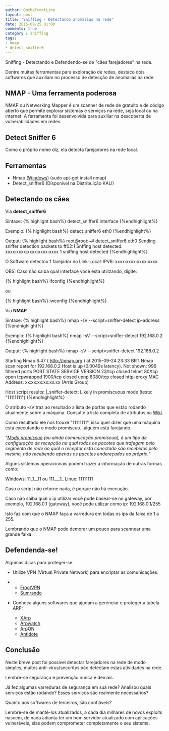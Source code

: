 ```yaml
---
author: OntheFrontLine
layout: post
title: "Sniffing - Detectando anomalias na rede"
date: 2015-09-25 01:00
comments: true
category : sniffing
tags:
- nmap
- detect_sniffer6
---
```


Sniffing - Detectando e Defendendo-se de "cães farejadores" na rede.

Dentre muitas ferramentas para exploração de redes, destaco dois softwares que auxiliam no processo de detecção de anomalias na rede.
 
## NMAP - Uma ferramenta poderosa ##

NMAP ou Networking Mapper é um scanner de rede de gratuito e de código aberto que permite explorar sistemas e serviços na rede, seja local ou na internet. A ferramenta foi desenvolvida para auxiliar na descoberta de vulnerabilidades em redes.  


## Detect Sniffer 6 ##

Como o próprio nome diz, ela detecta farejadores na rede local. 

## Ferramentas ##

+ Nmap ([Windows](https://nmap.org/download.html#windows "Download Nmap for Windows")) (sudo apt-get install nmap)
+ Detect_sniffer6 (Disponível na Distribuição KALI)



## Detectando os cães ##

Via **detect_sniffer6**

Sintaxe: 
{% highlight bash%}
detect_sniffer6 interface 
{%endhighlight%}

Exemplo:
{% highlight bash%}
detect_sniffer6 eth0 
{%endhighlight%}

Output:
{% highlight bash%}
root@root:~# detect_sniffer6 eth0
Sending sniffer detection packets to ff02:1
 Snffing host detected: xxxx:xxxx:xxxx:xxxx:xxxx
1 sniffing host detected 
{%endhighlight%}

O Software detectou 1 farejador no Link-Local-IPV6:
xxxx:xxxx:xxxx:xxxx.

OBS: Caso não saiba qual interface você esta utilizando, digite:

{% highlight bash%}
ifconfig 
{%endhighlight%}

ou 

{% highlight bash%}
iwconfig
{%endhighlight%}



Via **NMAP**

Sintaxe: 
{% highlight bash%}
nmap -sV --script=sniffer-detect ip-address 
{%endhighlight%}

Exemplo:
{% highlight bash%}
nmap -sV --script=sniffer-detect 192.168.0.2 
{%endhighlight%}

Output:
{% highlight bash%}
nmap -sV --script=sniffer-detect 192.168.0.2

Starting Nmap 6.47 ( http://nmap.org ) at 2015-09-24 23:33 BRT
Nmap scan report for 192.168.0.2
Host is up (0.0049s latency).
Not shown: 996 filtered ports
PORT     STATE  SERVICE    VERSION
23/tcp   closed telnet
80/tcp   open   tcpwrapped
1900/tcp closed upnp
8080/tcp closed http-proxy
MAC Address: xx:xx:xx:xx:xx:xx (Arris Group)

Host script results:
|_sniffer-detect: Likely in promiscuous mode  (tests: "11111111")
{%endhighlight%}

O atributo -sV traz ao resultado a lista de portas que estão rodando atualmente sobre a máquina. Consulte a lista completa de atributos na [Wiki](http://wiki.ubuntu-br.org/Nmap "Wiki do NMAP").

Como resultado ele nos trouxe "11111111", isso quer dizer que uma máquina está executando o modo promíscuo...alguém está farejando.

*"[Modo promíscuo](https://pt.wikipedia.org/wiki/Modo_prom%C3%ADscuo "Definição de modo promíscuo") (ou ainda comunicação promíscua), é um tipo de configuração de recepção na qual todos os pacotes que trafegam pelo segmento de rede ao qual o receptor está conectado são recebidos pelo mesmo, não recebendo apenas os pacotes endereçados ao próprio."* 

Alguns sistemas operacionais podem trazer a informação de outras formas como: 

Windows: 11_1__11 ou 111___1_
Linux: 11111111 

Caso o script não retorne nada, é porque não há execução.

Caso não saiba qual o ip utilizar você pode basear-se no gateway, por exemplo, 192.168.0.1 (gateway), você pode utilizar como ip: 192.168.0.1/255 

Isto faz com que o NMAP faça a varredura em todas os ips da faixa de 1 a 255. 

Lembrando que o NMAP pode demorar um pouco para scannear uma grande faixa.

## Defendenda-se! ##

Algumas dicas para proteger-se:

+ Utilize VPN (Virtual Private Network) para encriptar as comunicações. 
+ 
	+ [FrootVPN](http://frootvpn.com/ "FrootVPN")
	+ [Sumrando](https://www2.sumrando.com/pricing.aspx "Sumrando")

+ Conheça alguns softwares que ajudam a gerenciar e proteger a tabela ARP:

	+ [XArp](http://www.chrismc.de/development/xarp/ "XArp")
	+ [Arpwatch](http://www.vivaolinux.com.br/artigo/Arpwatch-Detecte-em-sua-rede-ataques-de-Arp-Spoofing-Arp-Poisoning "Guia do ArpWatch")
	+ [ArpON](http://arpon.sourceforge.net/download.html "ArpON Download")
	+ [Antidote](http://sourceforge.net/projects/antidote/ "Antidote on SourceForge")
	


## Conclusão ##

Neste breve post foi possível detectar farejadores na rede de modo simples, muitos anti-virus/securitys não detectam estas atividades na rede. 

Lembre-se segurança e prevenção nunca é demais. 

Já fez algumas varreduras de segurança em sua rede?
Analisou quais serviços estão rodando?
Esses serviços são realmente necessários? 

Quanto aos softwares de terceiros, são confiáveis?

Lembre-se de mantê-los atualizados, a cada dia milhares de novos exploits nascem, de nada adianta ter um bom servidor atualizado com aplicações vulneráveis, elas podem comprometer completamente o seu sistema. 




